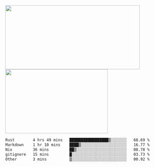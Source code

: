 <a href="https://github.com/anuraghazra/github-readme-stats">
  <img height=200 width=420 align="center" src="https://github-readme-stats.vercel.app/api?username=airRnot1106&hide_title=true&show_icons=true&rank_icon=github" />
</a>
<a href="https://github.com/anuraghazra/convoychat">
  <img height=200 width=320 align="center" src="https://github-readme-stats.vercel.app/api/top-langs/?username=airRnot1106&hide_title=true&layout=compact&hide=html,css" />
</a>

<!--START_SECTION:waka-->

```txt
Rust        4 hrs 49 mins   █████████████████▒░░░░░░░   68.69 %
Markdown    1 hr 10 mins    ████▒░░░░░░░░░░░░░░░░░░░░   16.77 %
Nix         36 mins         ██▒░░░░░░░░░░░░░░░░░░░░░░   08.78 %
gitignore   15 mins         █░░░░░░░░░░░░░░░░░░░░░░░░   03.73 %
Other       3 mins          ▒░░░░░░░░░░░░░░░░░░░░░░░░   00.92 %
```

<!--END_SECTION:waka-->
